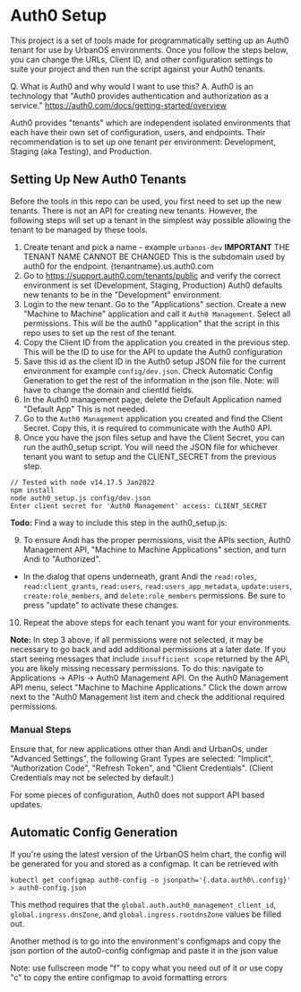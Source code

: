 # Auth0 Setup

This project is a set of tools made for programmatically setting up an Auth0 
tenant for use by UrbanOS environments. Once you follow the steps below, you can
change the URLs, Client ID, and other configuration settings to suite your 
project and then run the script against your Auth0 tenants.

Q. What is Auth0 and why would I want to use this?
A. Auth0 is an technology that "Auth0 provides authentication and authorization 
as a service." https://auth0.com/docs/getting-started/overview

Auth0 provides "tenants" which are independent isolated environments that each 
have their own set of configuration, users, and endpoints. Their recommendation 
is to set up one tenant per environment: Development, Staging (aka Testing), and
Production.

## Setting Up New Auth0 Tenants

Before the tools in this repo can be used, you first need to set up the new tenants. There is not an API for creating new tenants. However, the following steps will set up a tenant in the simplest way possible allowing the tenant to be managed by these tools.

1. Create tenant and pick a name - example `urbanos-dev` **IMPORTANT** THE TENANT NAME CANNOT BE CHANGED This is the subdomain used by auth0 for the endpoint. {tenantname}.us.auth0.com
2. Go to https://support.auth0.com/tenants/public and verify the correct environment is set (Development, Staging, Production) Auth0 defaults new tenants to be in the "Development" environment.
3. Login to the new tenant. Go to the "Applications" section. Create a new "Machine to Machine" application and call it `Auth0 Management`. Select all permissions. This will be the auth0 "application"
that the script in this repo uses to set up the rest of the tenant.
4. Copy the Client ID from the application you created in the previous step. This will be the ID to use for the API to update the Auth0 configuration
5. Save this id as the client ID in the Auth0 setup JSON file for the current environment for example `config/dev.json`.
Check Automatic Config Generation to get the rest of the information in the json file. Note: will have to change the domain and clientId fields.
6. In the Auth0 management page, delete the Default Application named "Default App" This is not needed.
7. Go to the `Auth0 Management` application you created and find the Client Secret. Copy this, it is required to communicate with the Auth0 API.
8. Once you have the json files setup and have the Client Secret, you can run the auth0_setup script. You will need the JSON file for whichever tenant you want to setup and the CLIENT_SECRET from the previous step.

```
// Tested with node v14.17.5 Jan2022
npm install
node auth0_setup.js config/dev.json
Enter client secret for 'Auth0 Management' access: CLIENT_SECRET
```

**Todo:** Find a way to include this step in the auth0_setup.js:

9. To ensure Andi has the proper permissions, visit the APIs section, Auth0
Management API, "Machine to Machine Applications" section, and turn Andi to
"Authorized".

- In the dialog that opens underneath, grant Andi the `read:roles`, `read:client_grants`, `read:users`, `read:users_app_metadata`, `update:users`, `create:role_members`, and `delete:role_members` permissions. Be sure to press "update" to activate these changes.


10. Repeat the above steps for each tenant you want for your environments.

**Note:** In step 3 above, if all permissions were not selected, it may be necessary to go back and add additional permissions at a later date. If you start seeing messages that include `insufficient scope` returned by the API, you are likely missing necessary permissions. To do this: navigate to Applications -> APIs -> Auth0 Management API. On the Auth0 Management API menu, select "Machine to Machine Applications." Click the down arrow next to the "Auth0 Management list item and check the additional required permissions.

### Manual Steps

Ensure that, for new applications other than Andi and UrbanOs, under "Advanced Settings", the following Grant Types are selected: "Implicit", "Authorization Code", "Refresh Token", and "Client Credentials". (Client Credentials may not be selected by default.)

For some pieces of configuration, Auth0 does not support API based updates.


## Automatic Config Generation
If you're using the latest version of the UrbanOS helm chart, the config will be generated for you and stored as a configmap. It can be retrieved with

```shell
kubectl get configmap auth0-config -o jsonpath='{.data.auth0\.config}' > auth0-config.json
```

This method requires that the `global.auth.auth0_management_client_id`, `global.ingress.dnsZone`, and `global.ingress.rootdnsZone` values be filled out.

Another method is to go into the environment's configmaps and copy the json portion of the auto0-config configmap and paste it in the json value

Note: use fullscreen mode "f" to copy what you need out of it or use copy "c" to copy the entire configmap to avoid formatting errors
